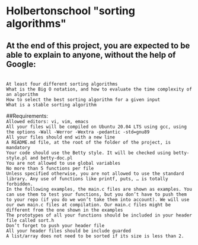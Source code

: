 # Holbertonschool "sorting algorithms"
## At the end of this project, you are expected to be able to explain to anyone, without the help of Google: 
<br>`At least four different sorting algorithms `
<br>`What is the Big O notation, and how to evaluate the time complexity of an algorithm `
<br>`How to select the best sorting algorithm for a given input `
<br>`What is a stable sorting algorithm`

##Requirements:
<br>`Allowed editors: vi, vim, emacs`
<br>`All your files will be compiled on Ubuntu 20.04 LTS using gcc, using the options -Wall -Werror -Wextra -pedantic -std=gnu89`
<br>`All your files should end with a new line`
<br>`A README.md file, at the root of the folder of the project, is mandatory`
<br>`Your code should use the Betty style. It will be checked using betty-style.pl and betty-doc.pl`
<br>`You are not allowed to use global variables`
<br>`No more than 5 functions per file`
<br>`Unless specified otherwise, you are not allowed to use the standard library. Any use of functions like printf, puts, … is totally forbidden.`
<br>`In the following examples, the main.c files are shown as examples. You can use them to test your functions, but you don’t have to push them to your repo (if you do we won’t take them into account). We will use our own main.c files at compilation. Our main.c files might be different from the one shown in the examples`
<br>`The prototypes of all your functions should be included in your header file called sort.h`
<br>`Don’t forget to push your header file`
<br>`All your header files should be include guarded`
<br>`A list/array does not need to be sorted if its size is less than 2.`

